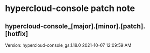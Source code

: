 # hypercloud-console patch note
## hypercloud-console_[major].[minor].[patch].[hotfix]
Version: hypercloud-console_gs.1.18.0
2021-10-07  12:09:59 AM
